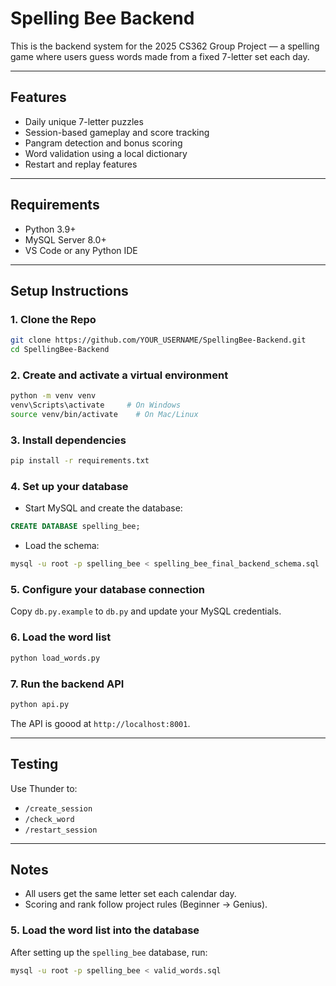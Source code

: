 #  Spelling Bee Backend

This is the backend system for the 2025 CS362 Group Project — a spelling game where users guess words made from a fixed 7-letter set each day.

---

##  Features
- Daily unique 7-letter puzzles
- Session-based gameplay and score tracking
- Pangram detection and bonus scoring
- Word validation using a local dictionary
- Restart and replay features

---

##  Requirements
- Python 3.9+
- MySQL Server 8.0+
- VS Code or any Python IDE

---

##  Setup Instructions

### 1. Clone the Repo
```bash
git clone https://github.com/YOUR_USERNAME/SpellingBee-Backend.git
cd SpellingBee-Backend
```

### 2. Create and activate a virtual environment
```bash
python -m venv venv
venv\Scripts\activate     # On Windows
source venv/bin/activate    # On Mac/Linux
```

### 3. Install dependencies
```bash
pip install -r requirements.txt
```

### 4. Set up your database
- Start MySQL and create the database:
```sql
CREATE DATABASE spelling_bee;
```

- Load the schema:
```bash
mysql -u root -p spelling_bee < spelling_bee_final_backend_schema.sql
```

### 5. Configure your database connection
Copy `db.py.example` to `db.py` and update your MySQL credentials.

### 6. Load the word list
```bash
python load_words.py
```

### 7. Run the backend API
```bash
python api.py
```

The API is goood at `http://localhost:8001`.

---

##  Testing
Use Thunder to:
- `/create_session`
- `/check_word`
- `/restart_session`

---

##  Notes
- All users get the same letter set each calendar day.
- Scoring and rank follow project rules (Beginner → Genius).

### 5. Load the word list into the database

After setting up the `spelling_bee` database, run:

```bash
mysql -u root -p spelling_bee < valid_words.sql

